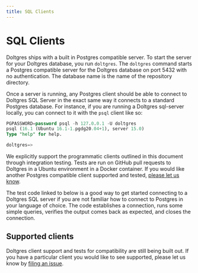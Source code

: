 ```yaml
---
title: SQL Clients
---
```


# SQL Clients

Doltgres ships with a built in Postgres compatible server. To start the server for your Doltgres
database, you run `doltgres`. The `doltgres` command starts a Postgres compatible server for the
Doltgres database on port 5432 with no authentication. The database name is the name of the
repository directory.

Once a server is running, any Postgres client should be able to connect to Doltgres SQL Server in
the exact same way it connects to a standard Postgres database. For instance, if you are running a
Doltgres sql-server locally, you can connect to it with the `psql` client like so:

```sql
PGPASSWORD=password psql -h 127.0.0.1 -U doltgres
psql (16.1 (Ubuntu 16.1-1.pgdg20.04+1), server 15.0)
Type "help" for help.

doltgres=>
```

We explicitly support the programmatic clients outlined in this document through integration
testing. Tests are run on GitHub pull requests to Doltgres in a Ubuntu environment in a Docker
container. If you would like another Postgres compatible client supported and tested, [please let us
know](https://www.dolthub.com/contact).

The test code linked to below is a good way to get started connecting to a Doltgres SQL server if
you are not familiar how to connect to Postgres in your language of choice. The code establishes a
connection, runs some simple queries, verifies the output comes back as expected, and closes the
connection.

## Supported clients

Doltgres client support and tests for compatibility are still being built out. If you have a
particular client you would like to see supported, please let us know by [filing an
issue](https://github.com/dolthub/doltgresql/issues).
